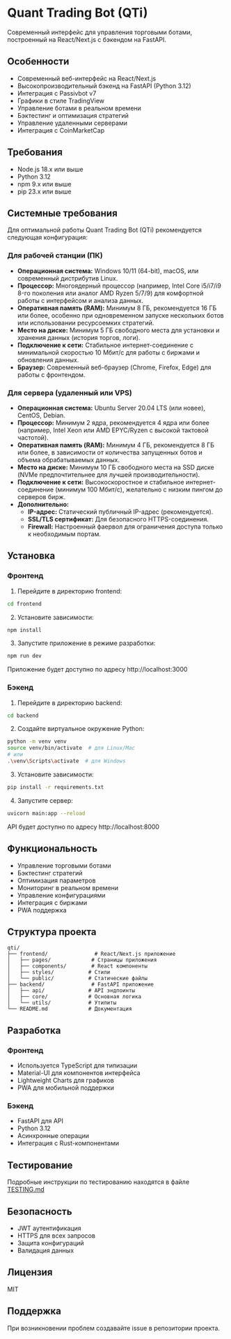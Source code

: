 # Quant Trading Bot (QTi)

Современный интерфейс для управления торговыми ботами, построенный на React/Next.js с бэкендом на FastAPI.

## Особенности

- Современный веб-интерфейс на React/Next.js
- Высокопроизводительный бэкенд на FastAPI (Python 3.12)
- Интеграция с Passivbot v7
- Графики в стиле TradingView
- Управление ботами в реальном времени
- Бэктестинг и оптимизация стратегий
- Управление удаленными серверами
- Интеграция с CoinMarketCap

## Требования

- Node.js 18.x или выше
- Python 3.12
- npm 9.x или выше
- pip 23.x или выше

## Системные требования

Для оптимальной работы Quant Trading Bot (QTi) рекомендуется следующая конфигурация:

### Для рабочей станции (ПК)

- **Операционная система:** Windows 10/11 (64-bit), macOS, или современный дистрибутив Linux.
- **Процессор:** Многоядерный процессор (например, Intel Core i5/i7/i9 8-го поколения или аналог AMD Ryzen 5/7/9) для комфортной работы с интерфейсом и анализа данных.
- **Оперативная память (RAM):** Минимум 8 ГБ, рекомендуется 16 ГБ или более, особенно при одновременном запуске нескольких ботов или использовании ресурсоемких стратегий.
- **Место на диске:** Минимум 5 ГБ свободного места для установки и хранения данных (история торгов, логи).
- **Подключение к сети:** Стабильное интернет-соединение с минимальной скоростью 10 Мбит/с для работы с биржами и обновления данных.
- **Браузер:** Современный веб-браузер (Chrome, Firefox, Edge) для работы с фронтендом.

### Для сервера (удаленный или VPS)

- **Операционная система:** Ubuntu Server 20.04 LTS (или новее), CentOS, Debian.
- **Процессор:** Минимум 2 ядра, рекомендуется 4 ядра или более (например, Intel Xeon или AMD EPYC/Ryzen с высокой тактовой частотой).
- **Оперативная память (RAM):** Минимум 4 ГБ, рекомендуется 8 ГБ или более, в зависимости от количества запущенных ботов и объема обрабатываемых данных.
- **Место на диске:** Минимум 10 ГБ свободного места на SSD диске (NVMe предпочтительнее для лучшей производительности).
- **Подключение к сети:** Высокоскоростное и стабильное интернет-соединение (минимум 100 Мбит/с), желательно с низким пингом до серверов бирж.
- **Дополнительно:**
    - **IP-адрес:** Статический публичный IP-адрес (рекомендуется).
    - **SSL/TLS сертификат:** Для безопасного HTTPS-соединения.
    - **Firewall:** Настроенный фаервол для ограничения доступа только к необходимым портам.

## Установка

### Фронтенд

1. Перейдите в директорию frontend:
```bash
cd frontend
```

2. Установите зависимости:
```bash
npm install
```

3. Запустите приложение в режиме разработки:
```bash
npm run dev
```

Приложение будет доступно по адресу http://localhost:3000

### Бэкенд

1. Перейдите в директорию backend:
```bash
cd backend
```

2. Создайте виртуальное окружение Python:
```bash
python -m venv venv
source venv/bin/activate  # для Linux/Mac
# или
.\venv\Scripts\activate  # для Windows
```

3. Установите зависимости:
```bash
pip install -r requirements.txt
```

4. Запустите сервер:
```bash
uvicorn main:app --reload
```

API будет доступно по адресу http://localhost:8000

## Функциональность

- Управление торговыми ботами
- Бэктестинг стратегий
- Оптимизация параметров
- Мониторинг в реальном времени
- Управление конфигурациями
- Интеграция с биржами
- PWA поддержка

## Структура проекта

```
qti/
├── frontend/               # React/Next.js приложение
│   ├── pages/             # Страницы приложения
│   ├── components/        # React компоненты
│   ├── styles/           # Стили
│   └── public/           # Статические файлы
├── backend/               # FastAPI приложение
│   ├── api/              # API эндпоинты
│   ├── core/             # Основная логика
│   └── utils/            # Утилиты
└── README.md             # Документация
```

## Разработка

### Фронтенд

- Используется TypeScript для типизации
- Material-UI для компонентов интерфейса
- Lightweight Charts для графиков
- PWA для мобильной поддержки

### Бэкенд

- FastAPI для API
- Python 3.12
- Асинхронные операции
- Интеграция с Rust-компонентами

## Тестирование

Подробные инструкции по тестированию находятся в файле [TESTING.md](frontend/TESTING.md)

## Безопасность

- JWT аутентификация
- HTTPS для всех запросов
- Защита конфигураций
- Валидация данных

## Лицензия

MIT

## Поддержка

При возникновении проблем создавайте issue в репозитории проекта.